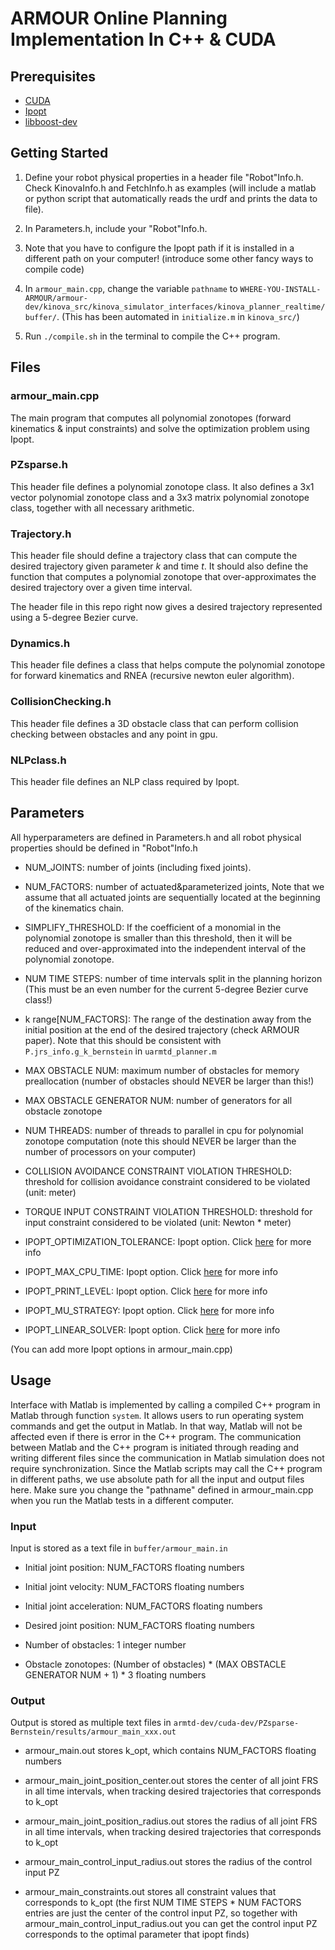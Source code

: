 # ARMOUR Online Planning Implementation In C++ & CUDA

## Prerequisites
* [CUDA](https://developer.nvidia.com/cuda-downloads)
* [Ipopt](https://coin-or.github.io/Ipopt/INSTALL.html)
* [libboost-dev](https://www.boost.org/)

## Getting Started
1. Define your robot physical properties in a header file "Robot"Info.h. Check KinovaInfo.h and FetchInfo.h as examples (will include a matlab or python script that automatically reads the urdf and prints the data to file).

2. In Parameters.h, include your "Robot"Info.h.

3. Note that you have to configure the Ipopt path if it is installed in a different path on your computer! (introduce some other fancy ways to compile code)

4. In `armour_main.cpp`, change the variable `pathname` to `WHERE-YOU-INSTALL-ARMOUR/armour-dev/kinova_src/kinova_simulator_interfaces/kinova_planner_realtime/buffer/`. (This has been automated in `initialize.m` in `kinova_src/`)

5. Run `./compile.sh` in the terminal to compile the C++ program.

## Files
### armour_main.cpp
The main program that computes all polynomial zonotopes (forward kinematics & input constraints) and solve the optimization problem using Ipopt.

### PZsparse.h
This header file defines a polynomial zonotope class. It also defines a 3x1 vector polynomial zonotope class and a 3x3 matrix polynomial zonotope class, together with all necessary arithmetic.

### Trajectory.h
This header file should define a trajectory class that can compute the desired trajectory given parameter _k_ and time _t_. It should also define the function that computes a polynomial zonotope that over-approximates the desired trajectory over a given time interval.

The header file in this repo right now gives a desired trajectory represented using a 5-degree Bezier curve.

### Dynamics.h
This header file defines a class that helps compute the polynomial zonotope for forward kinematics and RNEA (recursive newton euler algorithm).

### CollisionChecking.h
This header file defines a 3D obstacle class that can perform collision checking between obstacles and any point in gpu.

### NLPclass.h
This header file defines an NLP class required by Ipopt. 

## Parameters
All hyperparameters are defined in Parameters.h and all robot physical properties should be defined in "Robot"Info.h

* NUM_JOINTS: number of joints (including fixed joints).

* NUM_FACTORS: number of actuated&parameterized joints, Note that we assume that all actuated joints are sequentially located at the beginning of the kinematics chain.

* SIMPLIFY_THRESHOLD: If the coefficient of a monomial in the polynomial zonotope is smaller than this threshold, then it will be reduced and over-approximated into the independent interval of the polynomial zonotope.

* NUM TIME STEPS: number of time intervals split in the planning horizon (This must be an even number for the current 5-degree Bezier curve class!)

* k range[NUM_FACTORS]: The range of the destination away from the initial position at the end of the desired trajectory (check ARMOUR paper). Note that this should be consistent with `P.jrs_info.g_k_bernstein` in `uarmtd_planner.m`

* MAX OBSTACLE NUM: maximum number of obstacles for memory preallocation (number of obstacles should NEVER be larger than this!)

* MAX OBSTACLE GENERATOR NUM: number of generators for all obstacle zonotope

* NUM THREADS: number of threads to parallel in cpu for polynomial zonotope computation (note this should NEVER be larger than the number of processors on your computer)

* COLLISION AVOIDANCE CONSTRAINT VIOLATION THRESHOLD: threshold for collision avoidance constraint considered to be violated (unit: meter)

* TORQUE INPUT CONSTRAINT VIOLATION THRESHOLD: threshold for input constraint considered to be violated (unit: Newton * meter)

* IPOPT_OPTIMIZATION_TOLERANCE: Ipopt option. Click [here](https://coin-or.github.io/Ipopt/OPTIONS.html#OPT_tol) for more info

* IPOPT_MAX_CPU_TIME: Ipopt option. Click [here](https://coin-or.github.io/Ipopt/OPTIONS.html#OPT_max_cpu_time) for more info

* IPOPT_PRINT_LEVEL: Ipopt option. Click [here](https://coin-or.github.io/Ipopt/OPTIONS.html#OPT_print_level) for more info

* IPOPT_MU_STRATEGY: Ipopt option. Click [here](https://coin-or.github.io/Ipopt/OPTIONS.html#OPT_mu_strategy) for more info

* IPOPT_LINEAR_SOLVER: Ipopt option. Click [here](https://coin-or.github.io/Ipopt/OPTIONS.html#OPT_linear_solver) for more info

(You can add more Ipopt options in armour_main.cpp)

## Usage
Interface with Matlab is implemented by calling a compiled C++ program in Matlab through function `system`.
It allows users to run operating system commands and get the output in Matlab.
In that way, Matlab will not be affected even if there is error in the C++ program.
The communication between Matlab and the C++ program is initiated through reading and writing different files since the communication in Matlab simulation does not require synchronization.
Since the Matlab scripts may call the C++ program in different paths, we use absolute path for all the input and output files here.
Make sure you change the "pathname" defined in armour_main.cpp when you run the Matlab tests in a different computer.

### Input
Input is stored as a text file in `buffer/armour_main.in`

* Initial joint position: NUM_FACTORS floating numbers

* Initial joint velocity: NUM_FACTORS floating numbers

* Initial joint acceleration: NUM_FACTORS floating numbers

* Desired joint position: NUM_FACTORS floating numbers

* Number of obstacles: 1 integer number

* Obstacle zonotopes: (Number of obstacles) * (MAX OBSTACLE GENERATOR NUM + 1) * 3 floating numbers

### Output
Output is stored as multiple text files in `armtd-dev/cuda-dev/PZsparse-Bernstein/results/armour_main_xxx.out`

* armour_main.out stores k_opt, which contains NUM_FACTORS floating numbers

* armour_main_joint_position_center.out stores the center of all joint FRS in all time intervals, when tracking desired trajectories that corresponds to k_opt

* armour_main_joint_position_radius.out stores the radius of all joint FRS in all time intervals, when tracking desired trajectories that corresponds to k_opt

* armour_main_control_input_radius.out stores the radius of the control input PZ

* armour_main_constraints.out stores all constraint values that corresponds to k_opt (the first NUM TIME STEPS * NUM FACTORS entries are just the center of the control input PZ, so together with armour_main_control_input_radius.out you can get the control input PZ corresponds to the optimal parameter that ipopt finds)

